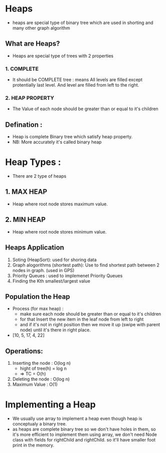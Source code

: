 # Heaps

- heaps are special type of binary tree which are used in shorting and many other graph algorithm

## What are Heaps?

- Heaps are special type of trees with 2 properties

### 1. COMPLETE

- It should be COMPLETE tree : means All levels are filled except protentially last level. And level are filled from left to the right.

### 2. HEAP PROPERTY

- The Value of each node should be greater than or equal to it's children

## Defination :

- Heap is complete Binary tree which satisfy heap property.
- NB: More accurately it's called binary heap

# Heap Types :

- There are 2 type of heaps

## 1. MAX HEAP

- Heap where root node stores maximum value.

## 2. MIN HEAP

- Heap where root node stores minimum value.

## Heaps Application

1. Soting (HeapSort): used for shoring data
2. Graph alogorithms (shortest path): Use to find shortest path between 2 nodes in graph. (used in GPS)
3. Priority Queues : used to implemenet Priority Queues
4. Finding the Kth smallest/largest value

## Population the Heap

- Process (for max heap) :
  - make sure each node should be greater than or equal to it's children
  - for that Insert the new item in the leaf node from left to right
  - and if it's not in right position then we move it up (swipe with parent node) until it's there in right place.
- [10, 5, 17, 4, 22]

## Operations:

1. Inserting the node : O(log n)
   - hight of tree(h) = log n
   - => TC = O(h)
2. Deleting the node : O(log n)
3. Maximum Value : O(1)

# Implementing a Heap

- We usually use array to implement a heap even though heap is conceptualy a binary tree.
- as heaps are complete binary tree so we don't have holes in them, so it's more efficient to implement them using array, we don't need Node class with fields for rightChild and rightChild. so it'll have smaller foot print in the memory.
